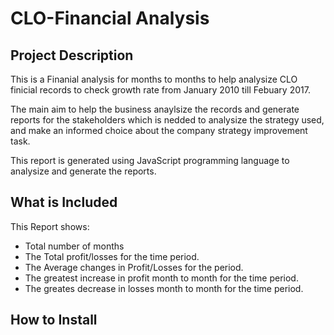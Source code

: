 # CLO-Financial Analysis 
## Project Description

This is a Finanial analysis for months to months to help analysize CLO finicial records to check growth rate from January 2010 till Febuary 2017.

The main aim to help the business anaylsize the records and generate  reports for the stakeholders which is nedded to  analysize the strategy used, and make an informed choice about the company strategy improvement task.

This report is generated using JavaScript programming language to analysize and generate the reports.

 ## What is Included

 This Report shows:
 * Total number of months
 * The Total profit/losses for the time period.
 * The Average changes in Profit/Losses for the period.
 * The greatest increase in profit month to month for the time period.
 * The greates decrease in losses month to month for the time period.

## How to Install
